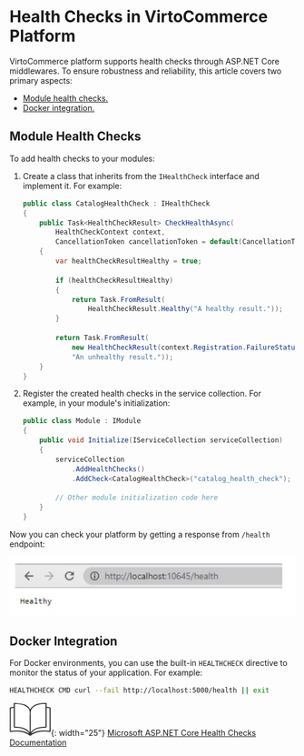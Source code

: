 # Health Checks in VirtoCommerce Platform

VirtoCommerce platform supports health checks through ASP.NET Core middlewares. To ensure robustness and reliability, this article covers two primary aspects:

* [Module health checks.](health-checks.md#module-health-checks)
* [Docker integration.](health-checks.md#docker-integration)

## Module Health Checks

To add health checks to your modules:

1. Create a class that inherits from the `IHealthCheck` interface and implement it. For example:

    ```csharp title="CatalogHealthCheck.cs"
    public class CatalogHealthCheck : IHealthCheck
    {
        public Task<HealthCheckResult> CheckHealthAsync(
            HealthCheckContext context,
            CancellationToken cancellationToken = default(CancellationToken))
        {
            var healthCheckResultHealthy = true;

            if (healthCheckResultHealthy)
            {
                return Task.FromResult(
                    HealthCheckResult.Healthy("A healthy result."));
            }

            return Task.FromResult(
                new HealthCheckResult(context.Registration.FailureStatus,
                "An unhealthy result."));
        }
    }
    ```

1. Register the created health checks in the service collection. For example, in your module's initialization:

    ```csharp title="Module.cs"
    public class Module : IModule
    {
        public void Initialize(IServiceCollection serviceCollection)
        {
            serviceCollection
                .AddHealthChecks()
                .AddCheck<CatalogHealthCheck>("catalog_health_check");

            // Other module initialization code here
        }
    }
    ```

Now you can check your platform by getting a response from `/health` endpoint:

![Health check](media/health-checks.png)

## Docker Integration

For Docker environments, you can use the built-in `HEALTHCHECK` directive to monitor the status of your application. For example:

```bash
HEALTHCHECK CMD curl --fail http://localhost:5000/health || exit
```

![Readmore](media/readmore.png){: width="25"} [Microsoft ASP.NET Core Health Checks Documentation](https://docs.microsoft.com/en-us/aspnet/core/host-and-deploy/health-checks?view=aspnetcore-5.0)

